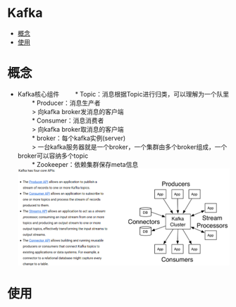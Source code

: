 # Kafka

* [概念](#概念)
* [使用](#使用)

# 概念

* Kafka核心组件
　　 * Topic：消息根据Topic进行归类，可以理解为一个队里   
　　 * Producer：消息生产者   
　　    > 向kafka broker发消息的客户端   
　　 * Consumer：消息消费者   
　　    > 向kafka broker取消息的客户端   
　　 * broker：每个kafka实例(server)   
　　    > 一台kafka服务器就是一个broker，一个集群由多个broker组成，一个broker可以容纳多个topic   
　　 * Zookeeper：依赖集群保存meta信息   
![](API.jpg "")
# 使用
